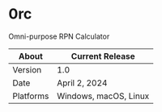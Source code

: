 # 0rc
Omni-purpose RPN Calculator

About     | Current Release
----------|-----------------------
Version   | 1.0
Date      | April 2, 2024
Platforms | Windows, macOS, Linux
